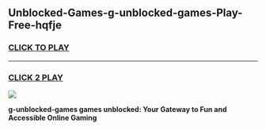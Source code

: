
## Unblocked-Games-g-unblocked-games-Play-Free-hqfje
<h3>
<a href="https://premium76.site?title=g-unblocked-games&ref=09A">CLICK TO PLAY</a></h3>
<hr>

<h3>
<a href="https://premium76.site?title=g-unblocked-games&ref=09A">CLICK 2 PLAY</a>
  
</h3>

<a href="https://premium76.site?title=g-unblocked-games&ref=09A"><img src="https://clearcache.store/games.png"></a>


**g-unblocked-games games unblocked: Your Gateway to Fun and Accessible Online Gaming**
